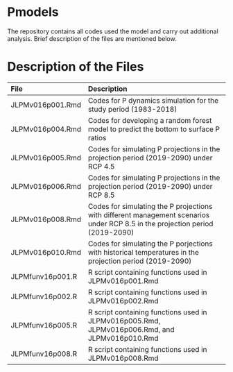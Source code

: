 <h1 align = "left"> Pmodels </h1>
The repository contains all codes used the model and carry out additional analysis. Brief description of the files are mentioned below.

# Description of the Files
|File|Description|
|:-------------------------|:---------------------------------------------------------------------|
|JLPMv016p001.Rmd| Codes for P dynamics simulation for the study period (1983-2018)|
|JLPMv016p004.Rmd| Codes for developing a random forest model to predict the bottom to surface P ratios|
|JLPMv016p005.Rmd| Codes for simulating P projections in the projection period (2019-2090) under RCP 4.5|
|JLPMv016p006.Rmd| Codes for simulating P projections in the projection period (2019-2090) under RCP 8.5|
|JLPMv016p008.Rmd| Codes for simulating the P projections with different management scenarios under RCP 8.5 in the projection period (2019-2090)|
|JLPMv016p010.Rmd| Codes for simulating the P porjections with historical temperatures in the projection period (2019-2090)|
|JLPMfunv16p001.R| R script containing functions used in JLPMv016p001.Rmd|
|JLPMfunv16p002.R| R script containing functions used in JLPMv016p002.Rmd|
|JLPMfunv16p005.R| R script containing functions used in JLPMv016p005.Rmd, JLPMv016p006.Rmd, and JLPMv016p010.Rmd|
|JLPMfunv16p008.R| R script containing functions used in JLPMv016p008.Rmd|

